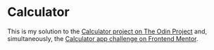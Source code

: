 # Calculator

This is my solution to the [Calculator project on The Odin Project](https://www.theodinproject.com/lessons/foundations-calculator) and, simultaneously, the [Calculator app challenge on Frontend Mentor](https://www.frontendmentor.io/challenges/calculator-app-9lteq5N29).
